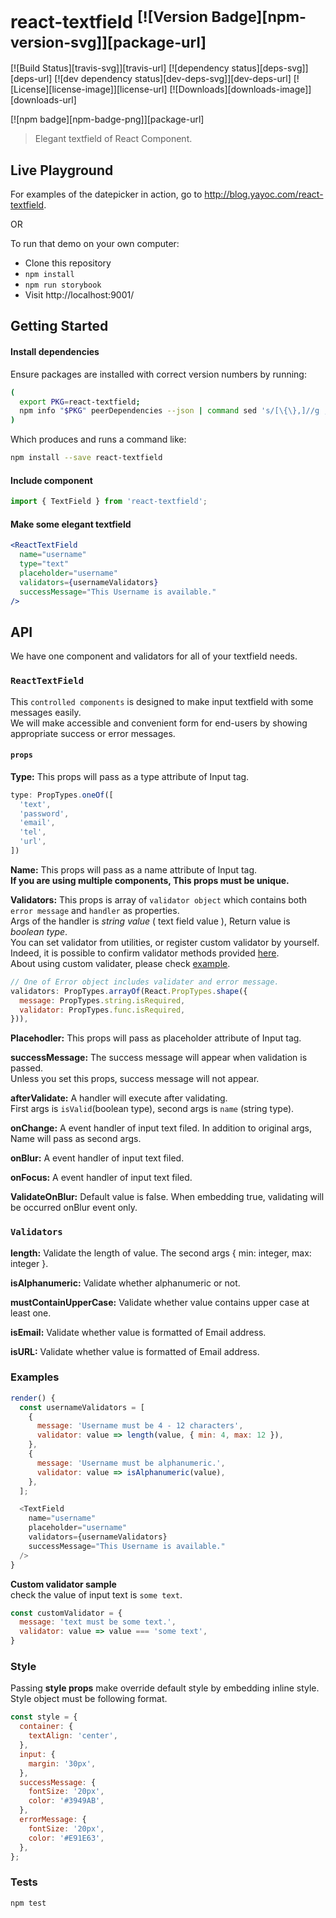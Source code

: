 # react-textfield <sup>[![Version Badge][npm-version-svg]][package-url]</sup>

[![Build Status][travis-svg]][travis-url]
[![dependency status][deps-svg]][deps-url]
[![dev dependency status][dev-deps-svg]][dev-deps-url]
[![License][license-image]][license-url]
[![Downloads][downloads-image]][downloads-url]

[![npm badge][npm-badge-png]][package-url]

> Elegant textfield of React Component.

## Live Playground

For examples of the datepicker in action, go to http://blog.yayoc.com/react-textfield.

OR

To run that demo on your own computer:
* Clone this repository
* `npm install`
* `npm run storybook`
* Visit http://localhost:9001/

## Getting Started
#### Install dependencies
Ensure packages are installed with correct version numbers by running:
```sh
(
  export PKG=react-textfield;
  npm info "$PKG" peerDependencies --json | command sed 's/[\{\},]//g ; s/: /@/g; s/ *//g' | xargs npm install --save "$PKG"
)
```

Which produces and runs a command like:

```sh
npm install --save react-textfield
```

#### Include component
```js
import { TextField } from 'react-textfield';
```

#### Make some elegant textfield
```jsx
<ReactTextField
  name="username"
  type="text"
  placeholder="username"
  validators={usernameValidators}
  successMessage="This Username is available."
/>
```

## API

We have one component and validators for all of your textfield needs.

### `ReactTextField`

This `controlled components` is designed to make input textfield with some messages easily.   
We will make accessible and convenient form for end-users by showing appropriate success or error messages.  

#### `props`

**Type:**
This props will pass as a type attribute of Input tag.  

```js
type: PropTypes.oneOf([
  'text',
  'password',
  'email',
  'tel',
  'url',
])
```

**Name:**
This props will pass as a name attribute of Input tag.  
**If you are using multiple components, This props must be unique.**

**Validators:**
This props is array of `validator object` which contains both `error message` and `handler` as properties.  
Args of the handler is *string value* ( text field value ), Return value is *boolean type*.  
You can set validator from utilities, or register custom validator by yourself.  
Indeed, it is possible to confirm validator methods provided [here](#-validators-).  
About using custom validater, please check [example](#examples).

```js
// One of Error object includes validater and error message.
validators: PropTypes.arrayOf(React.PropTypes.shape({
  message: PropTypes.string.isRequired,
  validator: PropTypes.func.isRequired,
})),
```

**Placehodler:**
This props will pass as placeholder attribute of Input tag.

**successMessage:**
The success message will appear when validation is passed.  
Unless you set this props, success message will not appear.

**afterValidate:**
A handler will execute after validating.  
First args is `isValid`(boolean type), second args is `name` (string type).

**onChange:**
A event handler of input text filed. In addition to original args, Name will pass as second args.

**onBlur:**
A event handler of input text filed.

**onFocus:**
A event handler of input text filed.

**ValidateOnBlur:**
Default value is false. When embedding true, validating will be occurred onBlur event only.

### `Validators`

**length:**
Validate the length of value. The second args { min: integer, max: integer }.

**isAlphanumeric:**
Validate whether alphanumeric or not.

**mustContainUpperCase:**
Validate whether value contains upper case at least one.

**isEmail:**
Validate whether value is formatted of Email address.

**isURL:**
Validate whether value is formatted of Email address.

### Examples

```js
render() {
  const usernameValidators = [
    {
      message: 'Username must be 4 - 12 characters',
      validator: value => length(value, { min: 4, max: 12 }),
    },
    {
      message: 'Username must be alphanumeric.',
      validator: value => isAlphanumeric(value),
    },
  ];

  <TextField
    name="username"
    placeholder="username"
    validators={usernameValidators}
    successMessage="This Username is available."
  />
}

```
**Custom validator sample**  
check the value of input text is `some text`.

```js
const customValidator = {
  message: 'text must be some text.',
  validator: value => value === 'some text',
}
```


### Style

Passing **style props** make override default style by embedding inline style.
Style object must be following format. 

```js
const style = {
  container: {
    textAlign: 'center',
  },
  input: {
    margin: '30px',
  },
  successMessage: {
    fontSize: '20px',
    color: '#3949AB',
  },
  errorMessage: {
    fontSize: '20px',
    color: '#E91E63',
  },
};
``` 

### Tests

`npm test`




